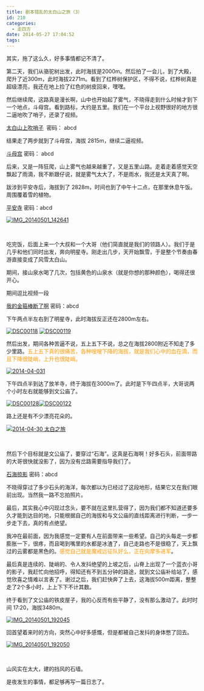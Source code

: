 ```yaml
---
title: 剧本错乱的太白山之旅（3）
id: 210
categories:
  - 走四方
date: 2014-05-27 17:04:52
tags:
---
```


其实，拖了这么久，好多事情都记不清了。

第二天，我们从骆驼树出发，此时海拔是2000m。然后拍了一会儿，到了大殿，爬升了近300m，此时海拔2271m。看到了红桦树保护区，不得不说，红桦树真是超级漂亮，我还在地上捡了红色的树皮回来，嘿嘿。

然后继续爬，这路真是漫长啊，山中也开始起了雾气，不晓得走到什么时候才到下一个地点，斗母宫。看到路标，大约是五里。我们在一个平台上视野很好的地方很二逼地吹了哨子，还录了视频。

[太白山上吹哨子](http://v.youku.com/v_show/id_XNzEzMTIyODcy.html)  密码： abcd

结果走了两步就到了斗母宫，海拔 2815m，继续二逼视频。

[斗母宫](http://v.youku.com/v_show/id_XNzEyOTU1NzE2.html) 密码： abcd

后来，又是一阵狂爬，山上雾气也越来越重了，又是五里山路。走着走着感觉天空飘起了雨滴，我不断跟仔说，就是雾气太大了，不是雨水，我还是太天真了啊。

跋涉到平安寺后，海拔到了 2828m，时间也到了中午十二点，在那里休息午饭。周围覆着雪的植物。

[平安寺](http://v.youku.com/v_show/id_XNzE4MDQ1Nzg0.html) 密码：abcd

[![IMG_20140501_142641](http://www.formalscience.com/blog/wp-content/uploads/2014/05/IMG_20140501_142641.jpg)](http://www.formalscience.com/blog/wp-content/uploads/2014/05/IMG_20140501_142641.jpg)

&nbsp;

吃完饭，后面上来一个大叔和一个大哥（他们简直就是我们的领路人）。我们于是几乎和他们同时出发，奔向明星寺。刚走出几步，天开始飘雪，于是整个节奏由春游直接变成了风雪太白山。

期间，接山泉水喝了几次，包括黄色的山泉水（就是你想的那种颜色），喝得还很开心。

期间逗比视频一段

[我的金箍棒断了啊](http://v.youku.com/v_show/id_XNzEzMTMyMzMy.html) 密码：abcd

下午两点半左右到了明星寺，此时海拔反正还在2800m左右。

[![DSC00118](http://www.formalscience.com/blog/wp-content/uploads/2014/05/DSC00118.jpg)](http://www.formalscience.com/blog/wp-content/uploads/2014/05/DSC00118.jpg) [![DSC00119](http://www.formalscience.com/blog/wp-content/uploads/2014/05/DSC00119.jpg)](http://www.formalscience.com/blog/wp-content/uploads/2014/05/DSC00119.jpg)

然后出发，期间各种苦逼不说，五上五下不说，总之在海拔2800附近不知走了多少里路。<span style="color: #ff9900;">五上五下真的很痛苦，各种嗖嗖下降的海拔，就是我们心中的血在滴，而且下降很陡峭，上升也很陡峭。</span>

[![2014-04-031](http://www.formalscience.com/blog/wp-content/uploads/2014/05/2014-04-031.jpg)](http://www.formalscience.com/blog/wp-content/uploads/2014/05/2014-04-031.jpg)

下午四点半到达了放羊寺，终于海拔在3000m了。此时是下午四点半，大哥说两个小时左右就能够到文公庙了。

[![DSC00128](http://www.formalscience.com/blog/wp-content/uploads/2014/05/DSC00128.jpg)](http://www.formalscience.com/blog/wp-content/uploads/2014/05/DSC00128.jpg)[![DSC00122](http://www.formalscience.com/blog/wp-content/uploads/2014/05/DSC00122.jpg)](http://www.formalscience.com/blog/wp-content/uploads/2014/05/DSC00122.jpg)

路上还是有不少漂亮花朵的。

[![2014-04-30 太白之旅](http://www.formalscience.com/blog/wp-content/uploads/2014/05/2014-04-30-太白之旅14.jpg)](http://www.formalscience.com/blog/wp-content/uploads/2014/05/2014-04-30-太白之旅14.jpg)

&nbsp;

然后下个目标就是文公庙了，要穿过“石海”。这真是石海啊！好多石头，前面带路的大哥很快就没影了，因为没有岔路需要指导我们了。

[石海掠影](http://v.youku.com/v_show/id_XNzE4MDcwODAw.html) 密码：abcd

不晓得穿过了多少石头的海洋，每次都以为已经过了这段地形，结果它又在我们眼前出现。当然我一路不忘拍照片。

最后，其实我心中闪现过念头，要不就在这里扎营得了，因为我们都不知道还要多久才能到达目的地，只能根据自己的海拔和与文公庙的直线距离进行判断，一步一步走下去，真的有点绝望。

我冲在最前面，因为我感觉一定要有人在前面带来一些希望。自己的头每走一步都膨胀一下，很疼，而且喝到嘴里的水都是冰渣了，自己走路也不是很稳了，天上飘过的云雾都是黑色的。<span style="color: #ff9900;">感觉自己就是魔戒远征队好么，正在向摩多进军</span>。

最后真是连续的、陡峭的、令人发抖绝望的上坡之后，山脊上出现了一个蓝衣小哥的影子，我赶忙向他招呼，得知还有不到五分钟的路途，就到文公庙补给站了，感觉欣喜之情难以言表了。谢过之后，我们赶快奔了上去，这海拔500m距离，整整走了2个多小时，上上下下不计其数。

终于看到了文公庙的铁皮屋子，我的心反而有些平静了，没有那么激动了。此时时间 17:20，海拔3480m。

[![IMG_20140501_192045](http://www.formalscience.com/blog/wp-content/uploads/2014/05/IMG_20140501_192045.jpg)](http://www.formalscience.com/blog/wp-content/uploads/2014/05/IMG_20140501_192045.jpg)

回首望着来时的方向，突然心中好多感慨，但是都被自己发抖的身体憋了回去。

[![IMG_20140501_192050](http://www.formalscience.com/blog/wp-content/uploads/2014/05/IMG_20140501_192050.jpg)](http://www.formalscience.com/blog/wp-content/uploads/2014/05/IMG_20140501_192050.jpg)

&nbsp;

山风实在太大，建的挡风的石墙。

是夜发生的事情，都足够再写一篇日志了。

&nbsp;

&nbsp;